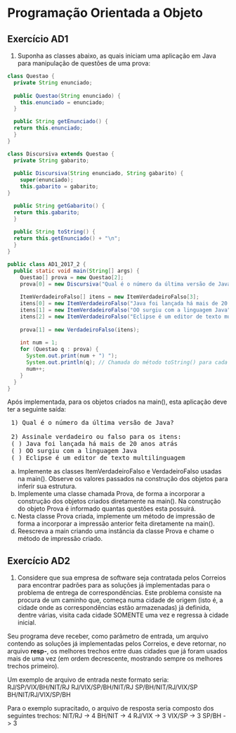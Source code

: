 # Programação Orientada a Objeto
## Exercício AD1

1. Suponha as classes abaixo, as quais iniciam uma aplicação em Java para manipulação de questões de uma prova:

```java
class Questao {
  private String enunciado;
  
  public Questao(String enunciado) {
    this.enunciado = enunciado;
  }

  public String getEnunciado() {
  return this.enunciado;
  }
}

class Discursiva extends Questao {
  private String gabarito;
  
  public Discursiva(String enunciado, String gabarito) {
    super(enunciado);
    this.gabarito = gabarito;
}

  public String getGabarito() {
  return this.gabarito;
  }
  
  public String toString() {
  return this.getEnunciado() + "\n";
  }
}

public class AD1_2017_2 {
  public static void main(String[] args) {
    Questao[] prova = new Questao[2];
    prova[0] = new Discursiva("Qual é o número da última versão de Java?", "8");
    
    ItemVerdadeiroFalso[] itens = new ItemVerdadeiroFalso[3];
    itens[0] = new ItemVerdadeiroFalso("Java foi lançada há mais de 20 anos atrás", true);
    itens[1] = new ItemVerdadeiroFalso("OO surgiu com a linguagem Java", false);
    itens[2] = new ItemVerdadeiroFalso("Eclipse é um editor de texto multilinguagem", true);
    
    prova[1] = new VerdadeiroFalso(itens);
    
    int num = 1;
    for (Questao q : prova) {
      System.out.print(num + ") ");
      System.out.println(q); // Chamada do método toString() para cada questão q
      num++;
    }
  }
}
```

Após implementada, para os objetos criados na main(), esta aplicação deve ter a seguinte saída:

<pre>
 1) Qual é o número da última versão de Java?

 2) Assinale verdadeiro ou falso para os itens:
 ( ) Java foi lançada há mais de 20 anos atrás
 ( ) OO surgiu com a linguagem Java
 ( ) Eclipse é um editor de texto multilinguagem
</pre>

<ol type="a">
  <li>
    Implemente as classes ItemVerdadeiroFalso e VerdadeiroFalso usadas na main(). Observe os valores passados na construção dos objetos para inferir sua estrutura.
  </li>
  <li>
    Implemente uma classe chamada Prova, de forma a incorporar a construção dos objetos criados diretamente na main(). Na construção do objeto Prova é informado quantas questões esta possuirá.
  </li>
  <li>
    Nesta classe Prova criada, implemente um método de impressão de forma a incorporar a impressão anterior feita diretamente na main().
  </li>
  <li>Reescreva a main criando uma instância da classe Prova e chame o método de impressão criado.</li>
</ol>

## Exercício AD2

1. Considere que sua empresa de software seja contratada pelos Correios para encontrar padrões para as soluções já implementadas para o problema de entrega de correspondências. Este problema consiste na procura de um caminho que, começa numa cidade de origem (isto é, a cidade onde as correspondências estão armazenadas) já definida, dentre várias, visita cada cidade SOMENTE uma vez e regressa à cidade inicial. 

Seu programa deve receber, como parâmetro de entrada, um arquivo contendo as soluções já implementadas pelos Correios, e deve retornar, no arquivo **resp-<nome do arquivo de entrada>**, os melhores trechos entre duas cidades que já foram usados mais de uma vez (em ordem decrescente, mostrando sempre os melhores trechos primeiro).

Um exemplo de arquivo de entrada neste formato seria:
RJ/SP/VIX/BH/NIT/RJ
RJ/VIX/SP/BH/NIT/RJ
SP/BH/NIT/RJ/VIX/SP
BH/NIT/RJ/VIX/SP/BH

Para o exemplo supracitado, o arquivo de resposta seria composto dos seguintes
trechos:
NIT/RJ  -> 4
BH/NIT  -> 4
RJ/VIX  -> 3
VIX/SP  -> 3
SP/BH   -> 3

